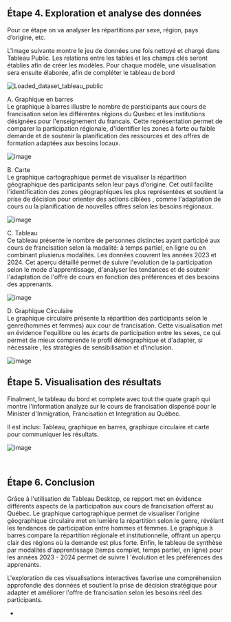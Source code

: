 ## Étape 4. Exploration et analyse des données <br>

Pour ce étape on va analyser les répartitions par sexe, région, pays d’origine, etc.<br>

L'image suivante montre le jeu de données une fois nettoyé et chargé dans Tableau Public. Les relations entre les tables et les champs clés seront établies afin de créer les modèles. Pour chaque modèle, une visualisation sera ensuite élaborée, afin de compléter le tableau de bord


![Loaded_dataset_tableau_public](https://github.com/user-attachments/assets/1fec7190-340d-4271-96e7-cccadaf6b17a)





A. Graphique en barres<br>
Le graphique à barres illustre le nombre de parsticipants aux cours de francisation selon les différentes régions du Quebec et les institutions désignées pour l'enseignement du francais. Cette représentation permet de comparer la participation régionale, d'identifier les zones à forte ou faible demande et de soutenir la planification des ressources et des offres de formation adaptées aux besoins locaux.  




![image](https://github.com/user-attachments/assets/ff71567f-2160-4e74-b2f3-245d12377fef)


B. Carte <br>
Le graphique cartographique permet de visualiser la répartition géographique des participants selon leur pays d'origine. Cet outil facilite l'identification des zones géographiques les plus représentées et soutient la prise de décision pour orienter des actions ciblées , comme l'adaptation de cours ou la planification de nouvelles offres selon les besoins régionaux. 



![image](https://github.com/user-attachments/assets/e48ca318-0110-42c4-b4ef-2f7d1f71e091)







C. Tableau <br>
Ce tableau présente le nombre de personnes distinctes ayant participé aux cours de francisation selon la modalité: à temps partiel, en ligne ou en combinant plusierus modalités. Les données couvrent les années 2023 et 2024. Cet aperçu détaillé permet de suivre l'evolution de la participation selon le mode d'apprentissage, d'analyser les tendances et de soutenir l'adaptation de l'offre de cours en fonction des préférences et des besoins des apprenants.



![image](https://github.com/user-attachments/assets/6b6d4b10-2b44-4d05-9fc3-f682527501c1)







D. Graphique Circulaire <br>
Le graphique circulaire présente la répartition des participants selon le genre(hommes et femmes) aux cour de francisation. Cette visualisation met en évidence l'equilibre ou les écarts de participation entre les sexes, ce qui permet de mieux comprende le profil démographique et d'adapter, si nécessaire , les stratégies de sensibilisation et d'inclusion. 


![image](https://github.com/user-attachments/assets/a58c8139-157e-41ae-937e-ae65cdf2e448)
















## Étape 5. Visualisation des résultats<br>

Finalment, le tableau du bord et complete avec tout the quate graph qui montre l'information analyze sur le cours de francisation dispensé pour le Minister d'Inmigration, Francisation et Integration au Québec.

 Il est inclus: Tableau, graphique en barres, graphique circulaire et carte pour communiquer les résultats.<br>
 

![image](https://github.com/user-attachments/assets/a358091b-a96f-4130-84ec-e8c6738eaa7a)


<br>



## Étape 6. Conclusion <br>

Grâce à l'utilisation de Tableau Desktop, ce repport met en évidence différents aspects de la participation aux cours de francisation offerst au Québec. Le graphique cartographique permet de visualiser l'origine géographique circulaire met en lumière la répartition selon le genre, révélant les tendances de participation entre hommes et femmes. Le graphique à barres compare la répartition régionale et institutionnelle, offrant un aperçu clair des régions où la demande est plus forte. Enfin, le tableau de synthèse par modalités d'apprentissage (temps complet, temps partiel, en ligne) pour les années 2023 - 2024 permet de suivre  l 'évolution et les préférences des apprenants. 

L'exploration de ces visualisations interactives favorise une compréhension approfondie des données et soutient la prise de décision stratégique pour adapter et améliorer l'offre de francisation selon les besoins réel des participants.







-
